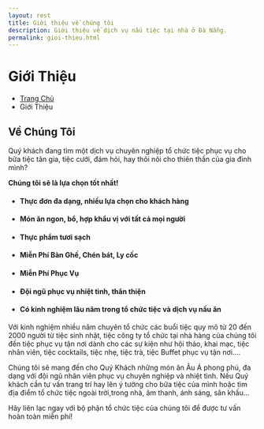 ```yaml
---
layout: rest
title: Giới thiệu về chúng tôi
description: Giới thiệu về dịch vụ nấu tiệc tại nhà ở Đà Nẵng.
permalink: gioi-thieu.html
---
```

<div class="breadcrumbs">
  <div class="container">
    <h1 class="pull-left">Giới Thiệu</h1>
    <ul class="pull-right breadcrumb">
      <li><a href="{{ "/" | prepend: site.baseurl | replace: '//', '/' }}">Trang Chủ</a></li>
      <li class="active">Giới Thiệu</li>
    </ul>
  </div><!--/container-->
</div>
<div class="container content">
  <div class="title-box-v2">
    <h2> <span class="color-green">Về Chúng Tôi</span></h2>

  </div>
  <p>Quý khách đang tìm một dịch vụ chuyên nghiệp tổ chức tiệc phục vụ cho bữa tiệc tân gia, tiệc cưới, đám hỏi, hay thôi nôi cho thiên thần của gia đình mình?</p>
  <p><strong>Chúng tôi sẽ là lựa chọn tốt nhất!</strong> </p>
  <ul>
  <li><h4>Thực đơn đa dạng, nhiều lựa chọn cho khách hàng</h4></li>
  <li><h4>Món ăn ngon, bổ, hợp khẩu vị với tất cả mọi người<h4></li>
  <li><h4>Thực phẩm tươi sạch</h4></li>
  <li><h4>Miễn Phí Bàn Ghế, Chén bát, Ly cốc</h4></li>
  <li><h4>Miễn Phí Phục Vụ</h4></li>
  <li><h4>Đội ngũ phục vụ nhiệt tình, thân thiện</h4></li>
  <li><h4>Có kinh nghiệm lâu năm trong tổ chức tiệc và dịch vụ nấu ăn</h4></li>
  </ul>

  Với kinh nghiệm nhiều năm chuyên tổ chức các buổi tiệc quy mô từ 20 đến 2000 người từ tiệc sinh nhật, tiệc công ty tổ chức tại nhà hàng của chúng tôi đến tiệc phục vụ tận nơi dành cho các sự kiện như hội thảo, khai mạc, tiệc nhân viên, tiệc cocktails, tiệc nhẹ, tiệc trà, tiệc Buffet phục vụ tận nơi….

  Chúng tôi sẽ mang đến cho Quý Khách những món ăn Âu Á phong phú, đa dạng với đội ngũ nhân viên phục vụ chuyên nghiệp và nhiệt tình. Nếu Quý khách cần tư vấn trang trí hay lên ý tưởng cho bữa tiệc của mình hoặc tìm địa điểm tổ chức tiệc ngoài trời,trong nhà, âm thanh, ánh sáng, sân khấu…

  Hãy liên lạc ngay với bộ phận tổ chức tiệc của chúng tôi để được tư vấn hoàn toàn miễn phí!
  <br>
  <!-- About Sldier -->
  <br>

  <div class="shadow-wrapper margin-bottom-50" style="height:500px;">
    <img class="img-responsive" src="http://www.dattiec24h.com/wp-content/uploads/2016/04/dat-tiec-tai-nha.jpg" alt="">

  </div>
  <!-- End About Sldier -->
</div>
